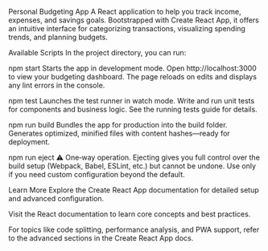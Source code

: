 Personal Budgeting App
A React application to help you track income, expenses, and savings goals. Bootstrapped with Create React App, it offers an intuitive interface for categorizing transactions, visualizing spending trends, and planning budgets.

Available Scripts
In the project directory, you can run:

npm start
Starts the app in development mode.
Open http://localhost:3000 to view your budgeting dashboard.
The page reloads on edits and displays any lint errors in the console.

npm test
Launches the test runner in watch mode.
Write and run unit tests for components and business logic. See the running tests guide for details.

npm run build
Bundles the app for production into the build folder.
Generates optimized, minified files with content hashes—ready for deployment.

npm run eject
⚠️ One‑way operation. Ejecting gives you full control over the build setup (Webpack, Babel, ESLint, etc.) but cannot be undone. Use only if you need custom configuration beyond the default.

Learn More
Explore the Create React App documentation for detailed setup and advanced configuration.

Visit the React documentation to learn core concepts and best practices.

For topics like code splitting, performance analysis, and PWA support, refer to the advanced sections in the Create React App docs.
